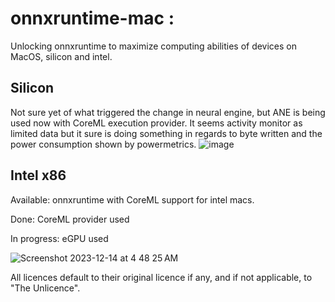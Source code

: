 # onnxruntime-mac :
Unlocking onnxruntime to maximize computing abilities of devices on MacOS, silicon and intel.  


## Silicon
Not sure yet of what triggered the change in neural engine, but ANE is being used now with CoreML execution provider.
It seems activity monitor as limited data but it sure is doing something in regards to byte written and the power consumption shown by powermetrics. 
![image](https://github.com/Oil3/onnxruntime-mac/assets/22565084/ce7fa4b5-8d2f-4bbd-a073-743c0758f73a)



## Intel x86
Available: onnxruntime with CoreML support for intel macs.  

Done: CoreML provider used  

In progress: eGPU used



![Screenshot 2023-12-14 at 4 48 25 AM](https://github.com/Oil3/onnxruntime-mac/assets/22565084/e9aa631c-712c-40be-9d4b-811485155b60)


  



All licences default to their original licence if any, and if not applicable, to "The Unlicence".
